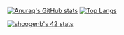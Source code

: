 [![Anurag's GitHub stats](https://github-readme-stats.vercel.app/api?username=darthumbris&count_private=true&show_icons=true&theme=tokyonight)](https://github.com/anuraghazra/github-readme-stats)
[![Top Langs](https://github-readme-stats.vercel.app/api/top-langs/?username=darthumbris&count_private=true&show_icons=true&theme=tokyonight)](https://github.com/anuraghazra/github-readme-stats)

[![shoogenb's 42 stats](https://badge42.vercel.app/api/v2/cl57wqw0f005609l7sxisxcpb/stats?cursusId=21&coalitionId=59)](https://github.com/JaeSeoKim/badge42)
